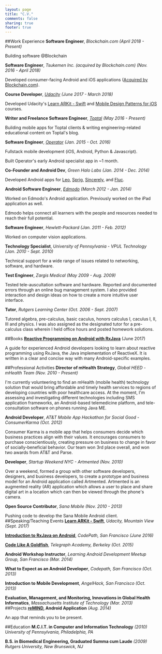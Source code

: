 ```yaml
---
layout: page
title: "C.V."
comments: false
sharing: true
footer: true
---
```


##Work Experience
__Software Engineer__, *Blockchain.com (April 2018 - Present)*

Building software @Blockchain

__Software Engineer__, *Tsukemen Inc. (acquired by Blockchain.com) (Nov. 2016 - April 2018)*

Developed consumer-facing Android and iOS applications ([Acquired by Blockchain.com](https://blog.blockchain.com/2018/05/02/blockchain-continues-its-rapid-growth-with-a-new-san-francisco-office/)).

__Course Developer__, *[Udacity](https://udacity.com) (June 2017 - March 2018)*

Developed Udacity's [Learn ARKit - Swift](https://www.udacity.com/course/learn-arkit--nd114) and [Mobile Design Patterns for iOS](https://www.udacity.com/course/ios-design-patterns--ud1029) courses.

__Writer and Freelance Software Engineer__, *[Toptal](https://www.toptal.com/resume/christopher-arriola) (May 2016 - Present)*

Building mobile apps for Toptal clients & writing engineering-related educational content on Toptal's blog.

__Software Engineer__, *[Operator](https://operator.com) (Jan. 2015 - Oct. 2016)*

Fullstack mobile development (iOS, Android, Python & Javascript).

Built Operator's early Android specialist app in ~1 month.

__Co-Founder and Android Dev__, *Green Halo Labs (Jan. 2014 - Dec. 2014)*

Developed Android apps for [Leo](http://www.leo.co/), [Sprig](http://www.leo.co/), [Sincerely](https://sincerely.com/ink), and [Fluc](https://sincerely.com/ink).

__Android Software Engineer__, *[Edmodo](https://edmodo.com) (March 2012 - Jan. 2014)*

Worked on Edmodo's Android application. Previously worked on the iPad application as well.

Edmodo helps connect all learners with the people and resources needed to reach their full potential.

__Software Engineer__, *Hewlett-Packard (Jan. 2011 - Feb. 2012)*

Worked on computer vision applications.

__Technology Specialist__, *University of Pennsylvania - VPUL Technology (Jan. 2010 - Sept. 2010)*

Technical support for a wide range of issues related to networking, software, and hardware.

__Test Engineer__, *Zargis Medical (May 2009 - Aug. 2009)*

Tested tele-auscultation software and hardware. Reported and documented errors through an online bug management system. I also provided interaction and design ideas on how to create a more intuitive user interface.

__Tutor__, *Rutgers Learning Center (Oct. 2006 - Sept. 2007)*

Tutored algebra, pre-calculus, basic caculus, honors calculus I, caculus I, II, III and physics. I was also assigned as the designated tutor for a pre-calculus class wherein I held office hours and posted homework solutions.
<br />

##Books
__[Reactive Programming on Android with RxJava](leanpub.com/reactiveandroid)__ (June 2017)

A guide for experienced Android developers looking to learn about reactive programming using RxJava, the Java implementation of ReactiveX. It is written in a clear and concise way with many Android-specific examples.

##Professional Activities
__Director of mHealth Strategy__, *Global HEED - mHealth Team (Nov. 2010 - Present)*

I'm currently volunteering to find an mHealth (mobile health) technology solution that would bring affordable and timely health services to regions of developing countries with poor healthcare access. At the moment, I'm assessing and investigating different technologies including SMS application frameworks, an Android-based telemedicine platform, and tele-consultation software on phones running Java ME.

__Android Developer__, *AT&T Mobile App Hackathon for Social Good - ConsumerKarma (Oct. 2012)*

Consumer Karma is a mobile app that helps consumers decide which business practices align with their values. It encourages consumers to purchase conscientiously, creating pressure on business to change in favor of socially-beneficial behavior. Our team won 3rd place overall, and won two awards from AT&T and Parse.

__Developer__, *Startup Weekend NYC - Artmented (Nov. 2010)*

Over a weekend, formed a group with other software developers, designers, and business developers, to create a prototype and business model for an Android application called Artmented. Artmented is an augmented reality (AR) application which allows a user to place and share digital art in a location which can then be viewed through the phone's camera.

__Open Source Contributor__, *Sana Mobile (Nov. 2010 - 2013)*

Pushing code to develop the Sana Mobile Android client.
<br />
##Speaking/Teaching Events
__[Learn ARKit - Swift](https://www.udacity.com/course/learn-arkit--nd114)__, *Udacity, Mountain View (Sept. 2017)*

__[Introduction to RxJava on Android](https://speakerdeck.com/arriolac/introduction-to-rxjava-on-android)__, *CodePath, San Francisco (June 2016)*

__[Code Like A Goldfish](http://chrisarriola.me/blog/2015/10/18/code-like-a-goldfish/)__, *Telegraph Academy, Berkeley (Oct. 2015)*

__Android Workshop Instructor__, *Learning Android Development Meetup Group, San Francisco (Mar. 2014)*

__What to Expect as an Android Developer__, *Codepath, San Francisco (Oct. 2013)*

__Introduction to Mobile Development__, *AngelHack, San Francisco (Oct. 2013)*

__Evaluation, Management, and Monitoring, Innovations in Global Health Informatics__, _Massachusetts Institute of Technology (Mar. 2013)_
<br />
##Projects
__[reMIND](https://play.google.com/store/apps/details?id=chrisarriola.me.remind), Android Application__ *(Aug. 2014)*

An app that reminds you to be present.

##Education
__M.C.I.T. in Computer and Information Technology__ *(2010)
University of Pennsylvania, Philadelphia, PA*

__B.S. in Biomedical Engineering, Graduated Summa cum Laude__ *(2009)
Rutgers University, New Brunswick, NJ*
